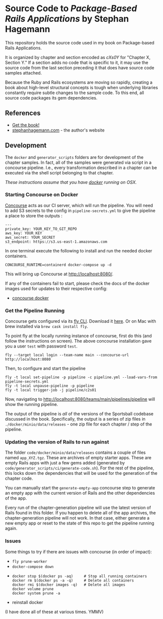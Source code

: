 # Source Code to _Package-Based Rails Applications_ by Stephan Hagemann

This repository holds the source code used in my book on Package-based Rails Applications.

It is organized by chapter and section encoded as _cXs0Y_ for "Chapter X, Section Y." If a section adds no code that is
specific to it, it may use the source code from the last section preceding it that does have source code samples attached.

Because the Ruby and Rails ecosystems are moving so rapidly, creating a book about high-level structural concepts is
tough when underlying libraries constantly require subtle changes to the sample code. To this end, all source code packages its gem dependencies.

## References

* [Get the book!](https://gradualmodularity.com)
* [stephanhagemann.com](http://stephanhagemann.com) - the author's website

## Development

The `docker` and `generator_scripts` folders are for development of the chapter samples. In fact, all of the samples
were generated via script in a concourse pipeline. I.e., every transformation described in a chapter
can be executed via the shell script belonging to that chapter.

*These instructions assume that you have [docker](https://www.docker.com/) running on OSX.*

### Starting Concourse on Docker

[Concourse](https://github.com/concourse/concourse) acts as our CI server, which will run the pipeline.
You will need to add S3 secrets to the config in `pipeline-secrets.yml` to give the pipeline a place to store the outputs :

~~~~~~~~
---
private_key: YOUR_KEY_TO_GIT_REPO
aws_key: YOUR_KEY
aws_secret: YOUR_SECRET
s3_endpoint: https://s3.us-east-1.amazonaws.com
~~~~~~~~

In one terminal execute the following to install and run the needed docker containers.
~~~~~~~~
CONCOURSE_RUNTIME=containerd docker-compose up -d
~~~~~~~~

This will bring up Concourse at [http://localhost:8080/](http://localhost:8080/).

If any of the containers fail to start, please check the docs of the docker images used for updates to their respective config:

* [concourse docker](https://github.com/concourse/concourse-docker)

### Get the Pipeline Running

Concourse gets configured via its [fly CLI](https://concourse-ci.org/fly.html). Download it [here](https://concourse-ci.org/download.html). Or on Mac with brew installed via `brew cask install fly`.

To point fly at the locally running instance of concourse, first do this (and follow the instructions on screen). The above concourse installation gave you a user `test` with password `test`.
~~~~~~~~
fly --target local login --team-name main --concourse-url http://localhost:8080
~~~~~~~~

Then, to configure and start the pipeline
~~~~~~~~
fly -t local set-pipeline -p pipeline -c pipeline.yml --load-vars-from  pipeline-secrets.yml
fly -t local unpause-pipeline -p pipeline
fly -t local trigger-job -j pipeline/c2s01
~~~~~~~~

Now, navigating to [http://localhost:8080/teams/main/pipelines/pipeline](http://localhost:8080/teams/main/pipelines/pipeline) will show the running pipeline.

The output of the pipeline is *all* of the versions of the Sportsball codebase discussed in the book. Specifically, the output is a series of zip files in `./docker/minio/data/releases` - one zip file for each chapter / step of the pipeline.

### Updating the version of Rails to run against

The folder `code/docker/minio/data/releases` contains a couple of files named `app_XYZ.tgz`. These are archives of empty starter apps. These are empty Rails apps with just a few gems added (generated by `code/generator_scripts/ci/generate-code.sh`). For the rest of the pipeline, this locks down the dependencies that will be used for the generation of the chapter code.

You can manually start the `generate-empty-app` concourse step to generate an empty app with the current version of Rails and the other dependencies of the app.

Every run of the chapter-generation pipeline will use the latest version of Rails found in this folder. If you happen to delete all of the app archives, the chapter-generation pipeline will not work. In that case, either generate a new empty app or reset to the state of this repo to get the pipeline running again.

### Issues

Some things to try if there are issues with concourse (in order of impact):

* `fly prune-worker`
* `docker-compose down`
* ~~~~~~~~
  docker stop $(docker ps -aq)     # Stop all running containers
  docker rm $(docker ps -a -q)     # Delete all containers
  docker rmi $(docker images -q)   # Delete all images
  docker volume prune
  docker system prune -a
  ~~~~~~~~
* reinstall docker

(I have done all of these at various times. YMMV)